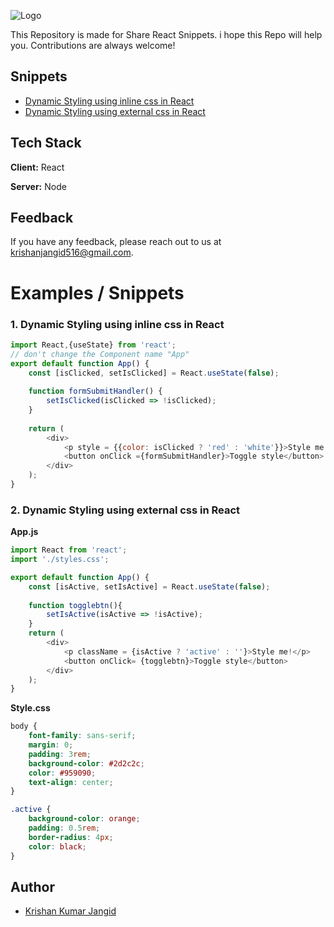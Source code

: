 
![Logo](https://d258lu9myqkejp.cloudfront.net/projects/5302/knowledge_base/original/code-snippets-pro-logo1280w-invert.png)



This Repository is made for Share React Snippets. i hope this Repo will help you. Contributions are always welcome!



## Snippets

- [Dynamic Styling using inline css in React](#1-dynamic-styling-using-inline-css-in-react)
- [Dynamic Styling using external css in React](#2-dynamic-styling-using-external-css-in-react)

## Tech Stack

**Client:** React

**Server:** Node


## Feedback

If you have any feedback, please reach out to us at krishanjangid516@gmail.com.


# Examples / Snippets

### 1. Dynamic Styling using inline css in React
```javascript
import React,{useState} from 'react';
// don't change the Component name "App"
export default function App() {
    const [isClicked, setIsClicked] = React.useState(false);
    
    function formSubmitHandler() {
        setIsClicked(isClicked => !isClicked);
    }
        
    return (
        <div>
            <p style = {{color: isClicked ? 'red' : 'white'}}>Style me!</p>
            <button onClick ={formSubmitHandler}>Toggle style</button>
        </div>
    );
}
```
### 2. Dynamic Styling using external css in React
**App.js**
```javascript
import React from 'react';
import './styles.css';

export default function App() {
    const [isActive, setIsActive] = React.useState(false);
    
    function togglebtn(){
        setIsActive(isActive => !isActive);
    }
    return (
        <div>
            <p className = {isActive ? 'active' : ''}>Style me!</p>
            <button onClick= {togglebtn}>Toggle style</button>
        </div>
    );
}
```
**Style.css**
```css
body {
    font-family: sans-serif;
    margin: 0;
    padding: 3rem;
    background-color: #2d2c2c;
    color: #959090;
    text-align: center;
}

.active {
    background-color: orange;
    padding: 0.5rem;
    border-radius: 4px;
    color: black;
}
```

## Author

- [Krishan Kumar Jangid](https://www.github.com/krishanjangid)

